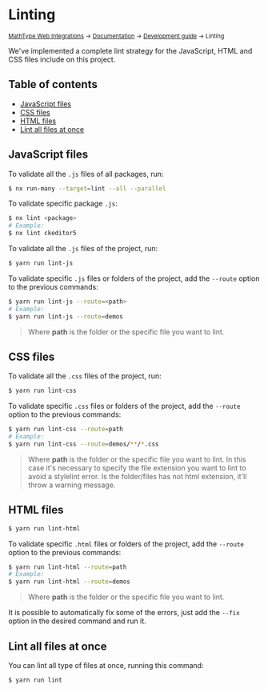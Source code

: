 # Linting

<small>[MathType Web Integrations](../../../README.md) → [Documentation](../../README.md) → [Development guide](../README.md) → Linting</small>

We've implemented a complete lint strategy for the JavaScript, HTML and CSS files include on this project.

## Table of contents

- [JavaScript files](#javascript-files)
- [CSS files](#css-files)
- [HTML files](#html-files)
- [Lint all files at once](#lint-all-files-at-once)

## JavaScript files

To validate all the `.js` files of all packages, run:

```sh
$ nx run-many --target=lint --all --parallel
```

To validate specific package `.js`:

```sh
$ nx lint <package>
# Example:
$ nx lint ckeditor5
```


To validate all the `.js` files of the project, run:

```sh
$ yarn run lint-js
```

To validate specific `.js` files or folders of the project, add the `--route` option to the previous commands:

```sh
$ yarn run lint-js --route=<path>
# Example:
$ yarn run lint-js --route=demos
```

> Where **path** is the folder or the specific file you want to lint.

## CSS files

To validate all the `.css` files of the project, run:

```sh
$ yarn run lint-css
```

To validate specific `.css` files or folders of the project, add the `--route` option to the previous commands:

```sh
$ yarn run lint-css --route=path
# Example:
$ yarn run lint-css --route=demos/**/*.css
```

> Where **path** is the folder or the specific file you want to lint.
> In this case it's necessary to specify the file extension you want to lint to avoid a stylelint error. Is the folder/files has not html extension, it'll throw a warning message.

## HTML files

```sh
$ yarn run lint-html
```

To validate specific `.html` files or folders of the project, add the `--route` option to the previous commands:

```sh
$ yarn run lint-html --route=path
# Example:
$ yarn run lint-html --route=demos
```

> Where **path** is the folder or the specific file you want to lint.

It is possible to automatically fix some of the errors, just add the `--fix` option in the desired command and run it.

## Lint all files at once

You can lint all type of files at once, running this command:

```sh
$ yarn run lint
```
